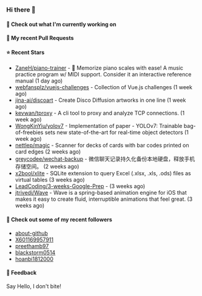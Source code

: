 ### Hi there 👋

#### 👷 Check out what I'm currently working on

#### 🔨 My recent Pull Requests


#### ⭐ Recent Stars

- [ZaneH/piano-trainer](https://github.com/ZaneH/piano-trainer) - 🎹 Memorize piano scales with ease! A music practice program w/ MIDI support. Consider it an interactive reference manual (1 day ago)
- [webfansplz/vuejs-challenges](https://github.com/webfansplz/vuejs-challenges) - Collection of Vue.js challenges (1 week ago)
- [jina-ai/discoart](https://github.com/jina-ai/discoart) - Create Disco Diffusion artworks in one line (1 week ago)
- [kevwan/tproxy](https://github.com/kevwan/tproxy) - A cli tool to proxy and analyze TCP connections. (1 week ago)
- [WongKinYiu/yolov7](https://github.com/WongKinYiu/yolov7) - Implementation of paper - YOLOv7: Trainable bag-of-freebies sets new state-of-the-art for real-time object detectors (1 week ago)
- [nettlep/magic](https://github.com/nettlep/magic) - Scanner for decks of cards with bar codes printed on card edges (2 weeks ago)
- [greycodee/wechat-backup](https://github.com/greycodee/wechat-backup) - 微信聊天记录持久化备份本地硬盘，释放手机存储空间。 (2 weeks ago)
- [x2bool/xlite](https://github.com/x2bool/xlite) - SQLite extension to query Excel (.xlsx, .xls, .ods) files as virtual tables (3 weeks ago)
- [LeadCoding/3-weeks-Google-Prep](https://github.com/LeadCoding/3-weeks-Google-Prep) -  (3 weeks ago)
- [jtrivedi/Wave](https://github.com/jtrivedi/Wave) - Wave is a spring-based animation engine for iOS that makes it easy to create fluid, interruptible animations that feel great. (3 weeks ago)

#### 👯 Check out some of my recent followers

- [about-github](https://github.com/about-github)
- [X601169957911](https://github.com/X601169957911)
- [preethamb97](https://github.com/preethamb97)
- [blackstorm0514](https://github.com/blackstorm0514)
- [hoanbi1812000](https://github.com/hoanbi1812000)

#### 💬 Feedback

Say Hello, I don't bite!